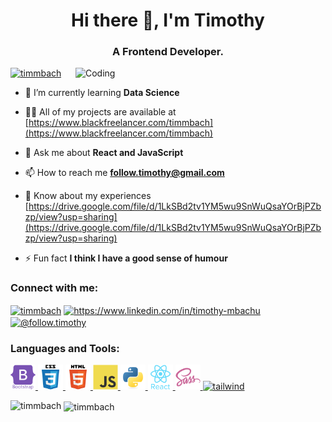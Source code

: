 <h1 align="center">Hi there 👋,  I'm Timothy </h1>
<h3 align="center">A Frontend Developer.</h3>

<img align="right" alt="Coding" width="400" src="https://miro.medium.com/max/1400/1*vJjJ3Mdok6Rvxx85IIRqBQ.gif" />



<p align="left"> <a href="https://twitter.com/timmbach" target="blank"><img src="https://img.shields.io/twitter/follow/timmbach?logo=twitter&style=for-the-badge" alt="timmbach" /></a> </p>

- 🌱 I’m currently learning **Data Science**

- 👨‍💻 All of my projects are available at [https://www.blackfreelancer.com/timmbach](https://www.blackfreelancer.com/timmbach)

- 💬 Ask me about **React and JavaScript**

- 📫 How to reach me **follow.timothy@gmail.com**

- 📄 Know about my experiences [https://drive.google.com/file/d/1LkSBd2tv1YM5wu9SnWuQsaYOrBjPZbzp/view?usp=sharing](https://drive.google.com/file/d/1LkSBd2tv1YM5wu9SnWuQsaYOrBjPZbzp/view?usp=sharing)

- ⚡ Fun fact **I think I have a good sense of humour**

<h3 align="left">Connect with me:</h3>
<p align="left">
<a href="https://twitter.com/timmbach" target="blank"><img align="center" src="https://raw.githubusercontent.com/rahuldkjain/github-profile-readme-generator/master/src/images/icons/Social/twitter.svg" alt="timmbach" height="30" width="40" /></a>
<a href="https://linkedin.com/in/https://www.linkedin.com/in/timothy-mbachu" target="blank"><img align="center" src="https://raw.githubusercontent.com/rahuldkjain/github-profile-readme-generator/master/src/images/icons/Social/linked-in-alt.svg" alt="https://www.linkedin.com/in/timothy-mbachu" height="30" width="40" /></a>
<a href="https://medium.com/@follow.timothy" target="blank"><img align="center" src="https://raw.githubusercontent.com/rahuldkjain/github-profile-readme-generator/master/src/images/icons/Social/medium.svg" alt="@follow.timothy" height="30" width="40" /></a>
</p>

<h3 align="left">Languages and Tools:</h3>
<p align="left"> <a href="https://getbootstrap.com" target="_blank" rel="noreferrer"> <img src="https://raw.githubusercontent.com/devicons/devicon/master/icons/bootstrap/bootstrap-plain-wordmark.svg" alt="bootstrap" width="40" height="40"/> </a> <a href="https://www.w3schools.com/css/" target="_blank" rel="noreferrer"> <img src="https://raw.githubusercontent.com/devicons/devicon/master/icons/css3/css3-original-wordmark.svg" alt="css3" width="40" height="40"/> </a> <a href="https://www.w3.org/html/" target="_blank" rel="noreferrer"> <img src="https://raw.githubusercontent.com/devicons/devicon/master/icons/html5/html5-original-wordmark.svg" alt="html5" width="40" height="40"/> </a> <a href="https://developer.mozilla.org/en-US/docs/Web/JavaScript" target="_blank" rel="noreferrer"> <img src="https://raw.githubusercontent.com/devicons/devicon/master/icons/javascript/javascript-original.svg" alt="javascript" width="40" height="40"/> </a> <a href="https://www.python.org" target="_blank" rel="noreferrer"> <img src="https://raw.githubusercontent.com/devicons/devicon/master/icons/python/python-original.svg" alt="python" width="40" height="40"/> </a> <a href="https://reactjs.org/" target="_blank" rel="noreferrer"> <img src="https://raw.githubusercontent.com/devicons/devicon/master/icons/react/react-original-wordmark.svg" alt="react" width="40" height="40"/> </a> <a href="https://sass-lang.com" target="_blank" rel="noreferrer"> <img src="https://raw.githubusercontent.com/devicons/devicon/master/icons/sass/sass-original.svg" alt="sass" width="40" height="40"/> </a> <a href="https://tailwindcss.com/" target="_blank" rel="noreferrer"> <img src="https://www.vectorlogo.zone/logos/tailwindcss/tailwindcss-icon.svg" alt="tailwind" width="40" height="40"/> </a> </p>

<p><img align="left" src="https://github-readme-stats.vercel.app/api/top-langs?username=timmbach&show_icons=true&locale=en&layout=compact" alt="timmbach" /></p>

<p>&nbsp;<img align="center" src="https://github-readme-stats.vercel.app/api?username=timmbach&show_icons=true&locale=en" alt="timmbach" /></p>

